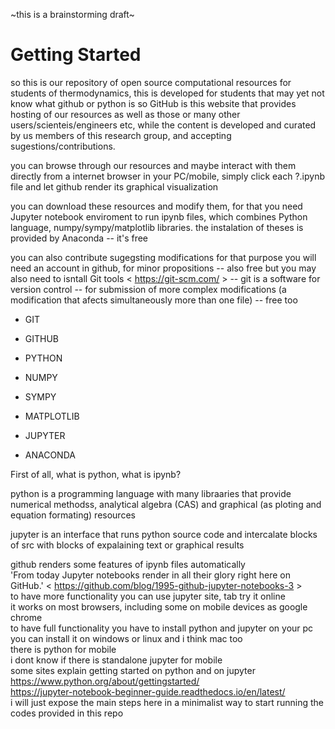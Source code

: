 ~this is a brainstorming draft~

# Getting Started

so this is our repository of open source computational resources for students of thermodynamics,
this is developed for students that may yet not know what github or python is
so  GitHub is this website that provides hosting of our resources as well as those or many other users/scienteis/engineers etc,
while the content is developed and curated by us members of this research group, and accepting sugestions/contributions. 

you can browse through our resources and maybe interact with them directly from a internet browser in your PC/mobile, simply click each ?.ipynb file and let github render its graphical visualization

you can download these resources and modify them, for that you need Jupyter notebook enviroment to run ipynb files, which combines Python language, numpy/sympy/matplotlib libraries. the instalation of theses is provided by Anaconda -- it's free

you can also contribute sugegsting modifications
for that purpose you will need an  account in  github, for minor propositions -- also free
but you may also need to isntall Git tools < https://git-scm.com/ > -- git is a software for version control -- for submission of more complex modifications (a modification that afects simultaneously more than one file) -- free too

* GIT
* GITHUB

* PYTHON 
* NUMPY
* SYMPY
* MATPLOTLIB

* JUPYTER

* ANACONDA

First of all, what is python, what is ipynb?  
    
python is a programming language with many libraaries that provide numerical methodss, analytical algebra (CAS) and graphical (as ploting and equation formating) resources  
    
jupyter is an interface that runs python source code and intercalate blocks of src with blocks of expalaining text or graphical results  
    
github renders some features of ipynb files automatically   
'From today Jupyter notebooks render in all their glory right here on GitHub.' < https://github.com/blog/1995-github-jupyter-notebooks-3 >   
to have more functionality you can use jupyter site, tab try it online  
it works on most browsers, including some on mobile devices as google chrome  
to have full functionality you have to install python and jupyter on your pc  
you can install it on windows or linux and i think mac too  
there is python for mobile  
i dont know if there is standalone jupyter for mobile  
some sites explain getting started on python and on jupyter  
https://www.python.org/about/gettingstarted/  
https://jupyter-notebook-beginner-guide.readthedocs.io/en/latest/  
i will just expose the main steps here in a minimalist way to start running the codes provided in this repo     
  
